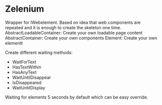 # Zelenium

Wrapper for  IWebelement. Based on idea that web components are repeated and it is enough to create the skeleton one time.
AbstractLoadableContainer: Create your own loadable page content
AbstractContainer: Create your own components
Element: Create your own elementt

Create different waiting methods:
- WaitForText
- HasTextWithin
- HasAnyText
- WaitUntilDisappear
- IsDisappeared
- WaitUntilDisplay

Waiting for elements 5 seconds by default which can be easy override.
